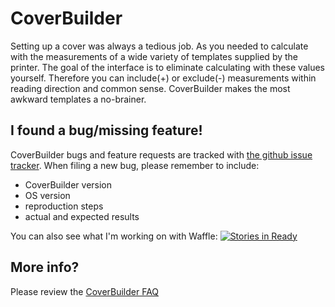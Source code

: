 CoverBuilder
============

Setting up a cover was always a tedious job. As you needed to calculate with the measurements of a wide variety of templates supplied by the printer. The goal of the interface is to eliminate calculating with these values yourself. Therefore you can include(+) or exclude(-) measurements within reading direction and common sense. CoverBuilder makes the most awkward templates a no-brainer.


I found a bug/missing feature!
------------------------------

CoverBuilder bugs and feature requests are tracked with [the github issue tracker](https://github.com/GitBruno/CoverBuilder/issues).
When filing a new bug, please remember to include:

* CoverBuilder version
* OS version
* reproduction steps
* actual and expected results

You can also see what I'm working on with Waffle:
[![Stories in Ready](https://badge.waffle.io/GitBruno/CoverBuilder.png?label=ready&title=Ready)](https://waffle.io/GitBruno/CoverBuilder)


More info?
---------

Please review the [CoverBuilder FAQ](http://coverbuilder.brunoherfst.com/faq/)

